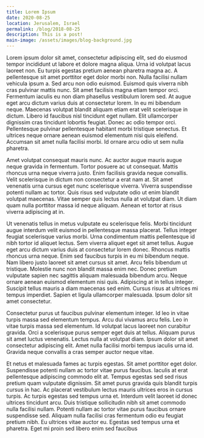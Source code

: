 ```yaml
---
title: Lorem Ipsum
date: 2020-08-25
location: Jerusalem, Israel
permalink: /blog/2018-08-25
description: This is a post!
main-image: /assets/images/blog-background.jpg
---
```

Lorem ipsum dolor sit amet, consectetur adipiscing elit, sed do eiusmod tempor incididunt ut labore et dolore magna aliqua. Urna id volutpat lacus laoreet non. Eu turpis egestas pretium aenean pharetra magna ac. A pellentesque sit amet porttitor eget dolor morbi non. Nulla facilisi nullam vehicula ipsum a. Sed arcu non odio euismod. Euismod quis viverra nibh cras pulvinar mattis nunc. Sit amet facilisis magna etiam tempor orci. Fermentum iaculis eu non diam phasellus vestibulum lorem sed. At augue eget arcu dictum varius duis at consectetur lorem. In eu mi bibendum neque. Maecenas volutpat blandit aliquam etiam erat velit scelerisque in dictum. Libero id faucibus nisl tincidunt eget nullam. Elit ullamcorper dignissim cras tincidunt lobortis feugiat. Donec ac odio tempor orci. Pellentesque pulvinar pellentesque habitant morbi tristique senectus. Et ultrices neque ornare aenean euismod elementum nisi quis eleifend. Accumsan sit amet nulla facilisi morbi. Id ornare arcu odio ut sem nulla pharetra.

Amet volutpat consequat mauris nunc. Ac auctor augue mauris augue neque gravida in fermentum. Tortor posuere ac ut consequat. Mattis rhoncus urna neque viverra justo. Enim facilisis gravida neque convallis. Velit scelerisque in dictum non consectetur a erat nam at. Sit amet venenatis urna cursus eget nunc scelerisque viverra. Viverra suspendisse potenti nullam ac tortor. Quis risus sed vulputate odio ut enim blandit volutpat maecenas. Vitae semper quis lectus nulla at volutpat diam. Ut diam quam nulla porttitor massa id neque aliquam. Aenean et tortor at risus viverra adipiscing at in.

Ut venenatis tellus in metus vulputate eu scelerisque felis. Morbi tincidunt augue interdum velit euismod in pellentesque massa placerat. Tellus integer feugiat scelerisque varius morbi. Urna condimentum mattis pellentesque id nibh tortor id aliquet lectus. Sem viverra aliquet eget sit amet tellus. Augue eget arcu dictum varius duis at consectetur lorem donec. Rhoncus mattis rhoncus urna neque. Enim sed faucibus turpis in eu mi bibendum neque. Nam libero justo laoreet sit amet cursus sit amet. Arcu felis bibendum ut tristique. Molestie nunc non blandit massa enim nec. Donec pretium vulputate sapien nec sagittis aliquam malesuada bibendum arcu. Neque ornare aenean euismod elementum nisi quis. Adipiscing at in tellus integer. Suscipit tellus mauris a diam maecenas sed enim. Cursus risus at ultrices mi tempus imperdiet. Sapien et ligula ullamcorper malesuada. Ipsum dolor sit amet consectetur.

Consectetur purus ut faucibus pulvinar elementum integer. Id leo in vitae turpis massa sed elementum tempus. Arcu dui vivamus arcu felis. Leo in vitae turpis massa sed elementum. Id volutpat lacus laoreet non curabitur gravida. Orci a scelerisque purus semper eget duis at tellus. Aliquam purus sit amet luctus venenatis. Lectus nulla at volutpat diam. Ipsum dolor sit amet consectetur adipiscing elit. Amet nulla facilisi morbi tempus iaculis urna id. Gravida neque convallis a cras semper auctor neque vitae.

Et netus et malesuada fames ac turpis egestas. Sit amet porttitor eget dolor. Suspendisse potenti nullam ac tortor vitae purus faucibus. Iaculis at erat pellentesque adipiscing commodo elit at. Tempus egestas sed sed risus pretium quam vulputate dignissim. Sit amet purus gravida quis blandit turpis cursus in hac. Ac placerat vestibulum lectus mauris ultrices eros in cursus turpis. Ac turpis egestas sed tempus urna et. Interdum velit laoreet id donec ultrices tincidunt arcu. Duis tristique sollicitudin nibh sit amet commodo nulla facilisi nullam. Potenti nullam ac tortor vitae purus faucibus ornare suspendisse sed. Aliquam nulla facilisi cras fermentum odio eu feugiat pretium nibh. Eu ultrices vitae auctor eu. Egestas sed tempus urna et pharetra. Eget mi proin sed libero enim sed faucibus